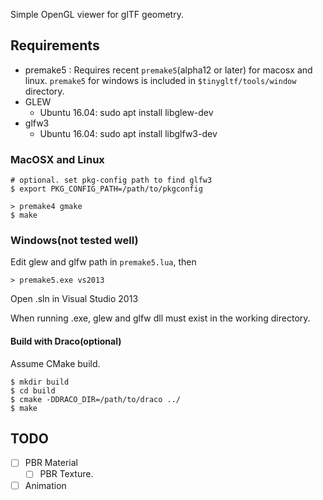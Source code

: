 Simple OpenGL viewer for glTF geometry.

## Requirements

* premake5 : Requires recent `premake5`(alpha12 or later) for macosx and linux. `premake5` for windows is included in `$tinygltf/tools/window` directory.
* GLEW
  * Ubuntu 16.04: sudo apt install libglew-dev
* glfw3
  * Ubuntu 16.04: sudo apt install libglfw3-dev

### MacOSX and Linux


    # optional. set pkg-config path to find glfw3
    $ export PKG_CONFIG_PATH=/path/to/pkgconfig

    > premake4 gmake
    $ make

### Windows(not tested well)

Edit glew and glfw path in `premake5.lua`, then

    > premake5.exe vs2013

Open .sln in Visual Studio 2013

When running .exe, glew and glfw dll must exist in the working directory.

#### Build with Draco(optional)

Assume CMake build.

```
$ mkdir build
$ cd build
$ cmake -DDRACO_DIR=/path/to/draco ../
$ make
```

## TODO

* [ ] PBR Material
  * [ ] PBR Texture.
* [ ] Animation
